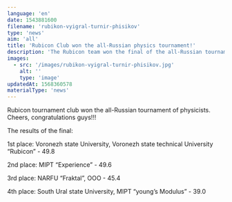```yaml
---
language: 'en'
date: 1543881600
filename: 'rubikon-vyigral-turnir-phisikov'
type: 'news'
aim: 'all'
title: 'Rubicon Club won the all-Russian physics tournament!'
description: 'The Rubicon team won the final of the all-Russian tournament of physicists!'
images:
  - src: '/images/rubikon-vyigral-turnir-phisikov.jpg'
    alt: ''
    type: 'image'
updatedAt: 1568360578
materialType: 'news'
---
```

Rubicon tournament club won the all-Russian tournament of physicists. Cheers, congratulations guys!!!

The results of the final:

1st place: Voronezh state University, Voronezh state technical University “Rubicon” - 49.8

2nd place: MIPT “Experience” - 49.6

3rd place: NARFU “Fraktal”, OOO - 45.4

4th place: South Ural state University, MIPT “young’s Modulus” - 39.0
